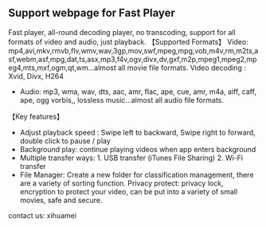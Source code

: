 ## Support webpage for Fast Player

Fast player, all-round decoding player, no transcoding, support for all formats of video and audio, just playback.
【Supported Formats】
Video: mp4,avi,mkv,rmvb,flv,wmv,wav,3gp,mov,swf,mpeg,mpg,vob,m4v,rm,m2ts,asf,webm,asf,mpg,dat,ts,asx,mp3,f4v,ogv,divx,dv,gxf,m2p,mpeg1,mpeg2,mpeg4,mts,mxf,ogm,qt,wm...almost all movie file formats.
Video decoding : Xvid, Divx, H264

- Audio: mp3, wma, wav, dts, aac, amr, flac, ape, cue, amr, m4a, aiff, caff, ape, ogg vorbis,, lossless music...almost all audio file formats.

【Key features】
- Adjust playback speed : Swipe left to backward, Swipe right to forward, double click to pause / play
- Background play: continue playing videos when app enters background
- Multiple transfer ways: 1. USB transfer (iTunes File Sharing) 2. Wi-Fi transfer
- File Manager: Create a new folder for classification management, there are a variety of sorting function.
Privacy protect: privacy lock, encryption to protect your video, can be put into a variety of small movies, safe and secure.

contact us: xihuamei
